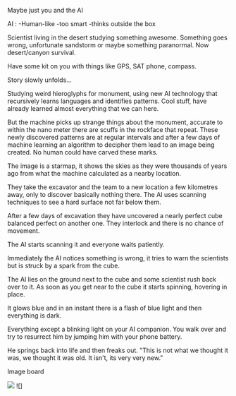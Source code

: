 
Maybe just you and the AI

AI :
-Human-like
-too smart
-thinks outside the box

Scientist living in the desert studying something awesome. Something goes wrong, unfortunate sandstorm or maybe something paranormal. Now desert/canyon survival.

Have some kit on you with things like GPS, SAT phone, compass.

Story slowly unfolds...

Studying weird hieroglyphs for monument, using new AI technology that recursively learns languages and identifies patterns. Cool stuff, have already learned almost everything that we can here.

But the machine picks up strange things about the monument, accurate to within the nano meter there are scuffs in the rockface that repeat. These newly discovered patterns are at regular intervals and after a few days of machine learning an algorithm to decipher them lead to an image being created. No human could have carved these marks.

The image is a starmap, it shows the skies as they were thousands of years ago from what the machine calculated as a nearby location. 

They take the excavator and the team to a new location a few kilometres away, only to discover basically nothing there. The AI uses scanning techniques to see a hard surface not far below them.

After a few days of excavation they have uncovered a nearly perfect cube balanced perfect on another one. They interlock and there is no chance of movement.

The AI starts scanning it and everyone waits patiently.

Immediately the AI notices something is wrong, it tries to warn the scientists but is struck by a spark from the cube.

The AI lies on the ground next to the cube and some scientist rush back over to it. As soon as you get near to the cube it starts spinning, hovering in place.

It glows blue and in an instant there is a flash of blue light and then everything is dark.

Everything except a blinking light on your AI companion. You walk over and try to resurrect him by jumping him with your phone battery.

He springs back into life and then freaks out. "This is not what we thought it was, we thought it was old. It isn't, its very very new."

Image board

![](http://orig15.deviantart.net/6101/f/2007/195/d/9/robot_concept_by_hideyoshi.jpg)
![]
